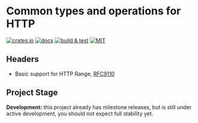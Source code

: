 # Common types and operations for HTTP

[![crates.io](https://img.shields.io/crates/v/http_common)](https://crates.io/crates/http_common)
[![docs](https://img.shields.io/docsrs/http_common)](https://docs.rs/http_common)
[![build & test](https://github.com/sheroz/http_common/actions/workflows/ci.yml/badge.svg)](https://github.com/sheroz/http_common/actions/workflows/ci.yml)
[![MIT](https://img.shields.io/github/license/sheroz/http_common)](https://github.com/sheroz/http_common/tree/main/LICENSE)

## Headers

- Basic support for HTTP Range, [RFC9110](https://www.rfc-editor.org/rfc/rfc9110.html)

## Project Stage

**Development:** this project already has milestone releases, but is still under active development, you should not expect full stability yet.
